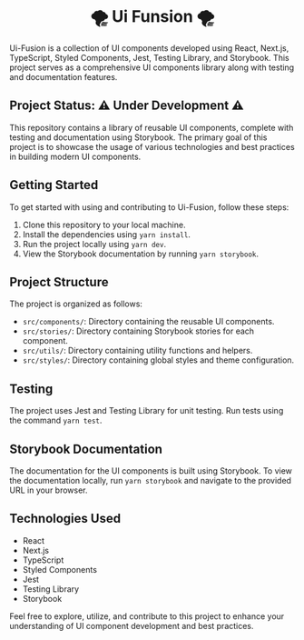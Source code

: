 <div align='center'>
  <h1>🌪 Ui Funsion 🌪</h1>
</div>

Ui-Fusion is a collection of UI components developed using React, Next.js, TypeScript, Styled Components, Jest, Testing Library, and Storybook. This project serves as a comprehensive UI components library along with testing and documentation features.

## Project Status: ⚠ Under Development ⚠

This repository contains a library of reusable UI components, complete with testing and documentation using Storybook. The primary goal of this project is to showcase the usage of various technologies and best practices in building modern UI components.

## Getting Started

To get started with using and contributing to Ui-Fusion, follow these steps:

1. Clone this repository to your local machine.
2. Install the dependencies using `yarn install`.
3. Run the project locally using `yarn dev`.
4. View the Storybook documentation by running `yarn storybook`.

## Project Structure

The project is organized as follows:

* `src/components/`: Directory containing the reusable UI components.
* `src/stories/`: Directory containing Storybook stories for each component.
* `src/utils/`: Directory containing utility functions and helpers.
* `src/styles/`: Directory containing global styles and theme configuration.

## Testing

The project uses Jest and Testing Library for unit testing. Run tests using the command `yarn test`.


## Storybook Documentation

The documentation for the UI components is built using Storybook. To view the documentation locally, run `yarn storybook` and navigate to the provided URL in your browser.

## Technologies Used

* React
* Next.js
* TypeScript
* Styled Components
* Jest
* Testing Library
* Storybook

Feel free to explore, utilize, and contribute to this project to enhance your understanding of UI component development and best practices.

